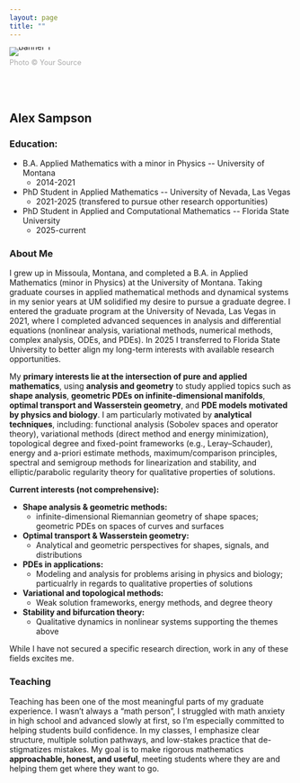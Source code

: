 ```yaml
---
layout: page
title: ""
---
```

<figure class="img-with-credit"
        style="position:static; float:left; margin:0 1rem 1rem 0;
               display:inline-block; width:auto; line-height:0;">
  <img src="assets/images/Banner1.png" alt="Banner 1"
       style="display:block; height:auto; max-width:100%;">
  <figcaption
       style="position:static; display:block; text-align:right; margin-top:0.25rem;
              font-size:0.8rem; color:#aaa; line-height:1.2;">
    Photo © Your Source
  </figcaption>
</figure>

<br><br><br><br><br>




## Alex Sampson

### Education:
* B.A. Applied Mathematics with a minor in Physics -- University of Montana
  * 2014-2021
* PhD Student in Applied Mathematics -- University of Nevada, Las Vegas
  * 2021-2025 (transfered to pursue other research opportunities)
* PhD Student in Applied and Computational Mathematics -- Florida State University
  * 2025-current
 
### About Me
   I grew up in Missoula, Montana, and completed a B.A. in Applied Mathematics (minor in Physics) at the University of Montana. Taking graduate courses in applied mathematical methods and dynamical systems in my senior years at UM solidified my desire to pursue a graduate degree. I entered the graduate program at the University of Nevada, Las Vegas in 2021, where I completed advanced sequences in analysis and differential equations (nonlinear analysis, variational methods, numerical methods, complex analysis, ODEs, and PDEs). In 2025 I transferred to Florida State University to better align my long-term interests with available research opportunities.

   My **primary interests lie at the intersection of pure and applied mathematics**, using **analysis and geometry** to study applied topics such as **shape analysis**, **geometric PDEs on infinite-dimensional manifolds**, **optimal transport and Wasserstein geometry**, and **PDE models motivated by physics and biology**. I am particularly motivated by **analytical techniques**, including: functional analysis (Sobolev spaces and operator theory), variational methods (direct method and energy minimization), topological degree and fixed-point frameworks (e.g., Leray–Schauder), energy and a-priori estimate methods, maximum/comparison principles, spectral and semigroup methods for linearization and stability, and elliptic/parabolic regularity theory for qualitative properties of solutions.

**Current interests (not comprehensive):**
* **Shape analysis & geometric methods:**
  * infinite-dimensional Riemannian geometry of shape spaces; geometric PDEs on spaces of curves and surfaces  <br>
* **Optimal transport & Wasserstein geometry:**
   * Analytical and geometric perspectives for shapes, signals, and distributions  <br>
* **PDEs in applications:**
  * Modeling and analysis for problems arising in physics and biology; particualrly in regards to qualitative properties of solutions  <br>
* **Variational and topological methods:**
   * Weak solution frameworks, energy methods, and degree theory <br> 
* **Stability and bifurcation theory:** 
   * Qualitative dynamics in nonlinear systems supporting the themes above <br>

While I have not secured a specific research direction, work in any of these fields excites me.

### Teaching

Teaching has been one of the most meaningful parts of my graduate experience. I wasn’t always a “math person”, I struggled with math anxiety in high school and advanced slowly at first, so I’m especially committed to helping students build confidence. In my classes, I emphasize clear structure, multiple solution pathways, and low-stakes practice that de-stigmatizes mistakes. My goal is to make rigorous mathematics **approachable, honest, and useful**, meeting students where they are and helping them get where they want to go.

